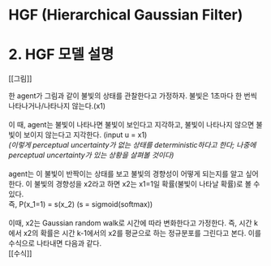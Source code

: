 # HGF (Hierarchical Gaussian Filter)
# 2. HGF 모델 설명

[[그림]] </bar>

한 agent가 그림과 같이 불빛의 상태를 관찰한다고 가정하자. 불빛은 1초마다 한 번씩 나타나거나/나타나지 않는다.(x1)  </br></br>
이 때, agent는 불빛이 나타나면 불빛이 보인다고 지각하고, 불빛이 나타나지 않으면 불빛이 보이지 않는다고 지각한다. (input u = x1) </br>*(이렇게 perceptual uncertainty가 없는 상태를 deterministic하다고 한다; 나중에 perceptual uncertainty가 있는 상황을 살펴볼 것이다)* </br></br>
agent는 이 불빛이 반짝이는 상태를 보고 불빛의 경향성이 어떻게 되는지를 알고 싶어한다. 이 불빛의 경향성을 x2라고 하면 x2는 x1=1일 확률(불빛이 나타날 확률)로 볼 수 있다. </br>즉, P(x_1=1) = s(x_2) (s = sigmoid(softmax)) 
</br></br>
이때, x2는 Gaussian random walk로 시간에 따라 변화한다고 가정한다. 즉, 시간 k에서 x2의 확률은 시간 k-1에서의 x2를 평균으로 하는 정규분포를 그린다고 본다. 이를 수식으로 나타내면 다음과 같다.
</br>
[[수식]]
</br>


